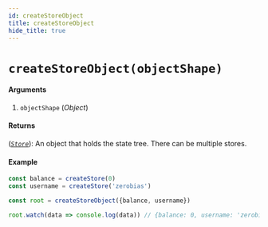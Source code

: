 ```yaml
---
id: createStoreObject
title: createStoreObject
hide_title: true
---
```


# `createStoreObject(objectShape)`

#### Arguments

1. `objectShape` (_Object_)

#### Returns

([_`Store`_](Store.md)): An object that holds the state tree. There can be multiple stores.

#### Example

```javascript
const balance = createStore(0)
const username = createStore('zerobias')

const root = createStoreObject({balance, username})

root.watch(data => console.log(data)) // {balance: 0, username: 'zerobias'}
```
